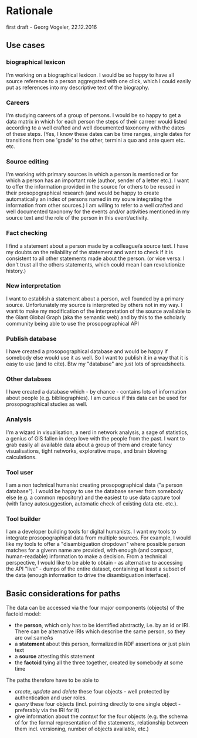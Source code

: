 # Rationale
first draft - Georg Vogeler, 22.12.2016

## Use cases
### biographical lexicon
I'm working on a biographical lexicon. I would be so happy to have all source reference to a person aggregated with one click, which I could easily put as references into my descriptive text of the biography.

### Careers
I'm studying careers of a group of persons. I would be so happy to get a data matrix in which for each person the steps of their carreer would listed according to a well crafted and well documented taxonomy with the dates of these steps. (Yes, I know these dates can be time ranges, single dates for transitions from one 'grade' to the other, termini a quo and ante quem etc. etc.

### Source editing
I'm working with primary sources in which a person is mentioned or for which a person has an important role (author, sender of a letter etc.). I want to offer the information provided in the source for others to be reused in their prosopographical research (and would be happy to create automatically an index of persons named in my soure integrating the information from other sources.) I am willing to refer to a well crafted and well documented taxonomy for the events and/or activities mentioned in my source text and the role of the person in this event/activity.

### Fact checking
I find a statement about a person made by a colleague/a source text. I have my doubts on the reliability of the statement and want to check if it is consistent to all other statements made about the person. (or vice versa: I don't trust all the others statements, which could mean I can revolutionize history.)

### New interpretation
I want to establish a statement about a person, well founded by a primary source. Unfortunately my source is interpreted by others not in my way. I want to make my modification of the interpretation of the source available to the Giant Global Graph (aka the semantic web) and by this to the scholarly community being able to use the prosopographical API

### Publish database
I have created a prosopographical database and would be happy if somebody else would use it as well. So I want to publish it in a way that it is easy to use (and to cite). Btw my "database" are just lots of spreadsheets.

### Other databses
I have created a database which - by chance - contains lots of information about people (e.g. bibliographies). I am curious if this data can be used for prosopographical studies as well.

### Analysis
I'm a wizard in visualisation, a nerd in network analysis, a sage of statistics, a genius of GIS fallen in deep love with the people from the past. I want to grab easily all available data about a group of them and create fancy visualisations, tight networks, explorative maps, and brain blowing calculations.

### Tool user
I am a non technical humanist creating prosopographical data ("a person database"). I would be happy to use the database server from somebody else (e.g. a common repository) and the easiest to use data capture tool (with fancy autosuggestion, automatic check of existing data etc. etc.).

### Tool builder
I am a developer building tools for digital humanists. I want my tools to integrate prosopographical data from multiple sources. For example, I would like my tools to offer a "disambiguation dropdown" where possible person matches for a givenn name are provided, with enough (and compact, human-readable) information to make a decision. From a technical perspective, I would like to be able to obtain - as alternative to accessing the API "live" - dumps of the entire dataset, containing at least a subset of the data (enough information to drive the disambiguation interface).

## Basic considerations for paths
The data can be accessed via the four major components (objects) of the factoid model:

* the **person**, which only has to be identified abstractly, i.e. by an id or IRI. There can be alternative IRIs which describe the same person, so they are owl:sameAs
* a **statement** about this person, formalized in RDF assertions or just plain text
* a **source** attesting this statement
* the **factoid** tying all the three together, created by somebody at some time

The paths therefore have to be able to
* *create*, *update* and *delete* these four objects - well protected by authentication and user roles.
* *query* these four objects (incl. pointing directly to one single object - preferably via the IRI for it)
* give information about the *context* for the four objects (e.g. the schema of for the formal representation of the statements, relationship between them incl. versioning, number of objects available, etc.)

